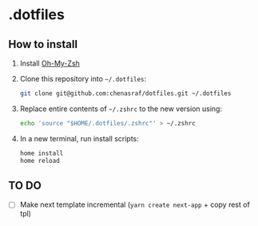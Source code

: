 # .dotfiles

## How to install

1. Install [Oh-My-Zsh](https://github.com/ohmyzsh/ohmyzsh)
2. Clone this repository into `~/.dotfiles`:

   ```bash
   git clone git@github.com:chenasraf/dotfiles.git ~/.dotfiles
   ```

3. Replace entire contents of `~/.zshrc` to the new version using:

   ```bash
   echo 'source "$HOME/.dotfiles/.zshrc"' > ~/.zshrc
   ```

4. In a new terminal, run install scripts:

   ```bash
   home install
   home reload
   ```

## TO DO

- [ ] Make next template incremental (`yarn create next-app` + copy rest of tpl)
